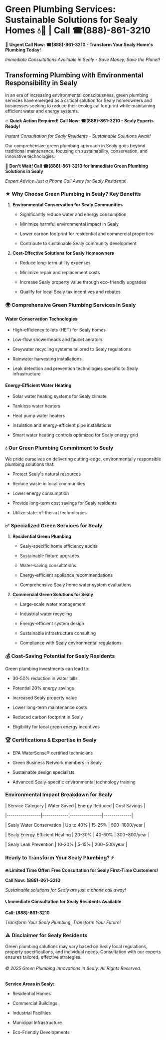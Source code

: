# Green Plumbing Services: Sustainable Solutions for Sealy Homes 💧🌿 | Call ☎(888)-861-3210

🚨 **Urgent Call Now: ☎(888)-861-3210 - Transform Your Sealy Home's Plumbing Today!**
*Immediate Consultations Available in Sealy - Save Money, Save the Planet!*

## Transforming Plumbing with Environmental Responsibility in Sealy

In an era of increasing environmental consciousness, green plumbing services have emerged as a critical solution for Sealy homeowners and businesses seeking to reduce their ecological footprint while maintaining efficient water and energy systems. 

🔥 **Quick Action Required! Call Now: ☎(888)-861-3210 - Sealy Experts Ready!**
*Instant Consultation for Sealy Residents - Sustainable Solutions Await!*

Our comprehensive green plumbing approach in Sealy goes beyond traditional maintenance, focusing on sustainability, conservation, and innovative technologies.

🚨 **Don't Wait! Call ☎(888)-861-3210 for Immediate Green Plumbing Solutions in Sealy**
*Expert Advice Just a Phone Call Away for Sealy Residents!*

### ★ Why Choose Green Plumbing in Sealy? Key Benefits

1. **Environmental Conservation for Sealy Communities** 
   - Significantly reduce water and energy consumption
   - Minimize harmful environmental impact in Sealy
   - Lower carbon footprint for residential and commercial properties
   - Contribute to sustainable Sealy community development

2. **Cost-Effective Solutions for Sealy Homeowners** 
   - Reduce long-term utility expenses
   - Minimize repair and replacement costs
   - Increase Sealy property value through eco-friendly upgrades
   - Qualify for local Sealy tax incentives and rebates

### 🌍 Comprehensive Green Plumbing Services in Sealy

#### Water Conservation Technologies
- High-efficiency toilets (HET) for Sealy homes
- Low-flow showerheads and faucet aerators
- Greywater recycling systems tailored to Sealy regulations
- Rainwater harvesting installations
- Leak detection and prevention technologies specific to Sealy infrastructure

#### Energy-Efficient Water Heating
- Solar water heating systems for Sealy climate
- Tankless water heaters
- Heat pump water heaters
- Insulation and energy-efficient pipe installations
- Smart water heating controls optimized for Sealy energy grid

### 💧 Our Green Plumbing Commitment to Sealy

We pride ourselves on delivering cutting-edge, environmentally responsible plumbing solutions that:
- Protect Sealy's natural resources
- Reduce waste in local communities
- Lower energy consumption
- Provide long-term cost savings for Sealy residents
- Utilize state-of-the-art technologies

### ✅ Specialized Green Services for Sealy

1. **Residential Green Plumbing**
   - Sealy-specific home efficiency audits
   - Sustainable fixture upgrades
   - Water-saving consultations
   - Energy-efficient appliance recommendations
   - Comprehensive Sealy home water system evaluations

2. **Commercial Green Solutions for Sealy**
   - Large-scale water management
   - Industrial water recycling
   - Energy-efficient system design
   - Sustainable infrastructure consulting
   - Compliance with Sealy environmental regulations

### 💰 Cost-Saving Potential for Sealy Residents

Green plumbing investments can lead to:
- 30-50% reduction in water bills
- Potential 20% energy savings
- Increased Sealy property value
- Lower long-term maintenance costs
- Reduced carbon footprint in Sealy
- Eligibility for local green energy incentives

### 🏆 Certifications & Expertise in Sealy

- EPA WaterSense® certified technicians
- Green Business Network members in Sealy
- Sustainable design specialists
- Advanced Sealy-specific environmental technology training

### Environmental Impact Breakdown for Sealy

| Service Category | Water Saved | Energy Reduced | Cost Savings |
|-----------------|-------------|----------------|--------------|
| Sealy Water Conservation | Up to 40% | 15-25% | $500-$1000/year |
| Sealy Energy-Efficient Heating | 20-30% | 40-60% | $300-$800/year |
| Sealy Leak Prevention | 10-20% | 5-15% | $200-$500/year |

### Ready to Transform Your Sealy Plumbing? ⚡

**🔥 Limited Time Offer: Free Consultation for Sealy First-Time Customers!**

**Call Now: (888)-861-3210**
*Sustainable solutions for Sealy are just a phone call away!*

#### 📞 Immediate Consultation for Sealy Residents Available

**Call: (888)-861-3210**
*Transform Your Sealy Plumbing, Transform Your Future!*

### ⚠️ Disclaimer for Sealy Residents

Green plumbing solutions may vary based on Sealy local regulations, property specifications, and individual needs. Consultation with our experts ensures tailored, effective strategies.

###### © 2025 Green Plumbing Innovations in Sealy. All Rights Reserved.

**Service Areas in Sealy:** 
- Residential Homes
- Commercial Buildings
- Industrial Facilities
- Municipal Infrastructure
- Eco-Friendly Developments